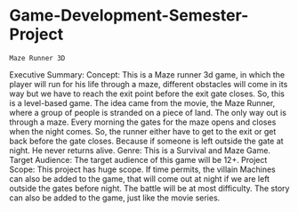 # Game-Development-Semester-Project
    Maze Runner 3D

Executive Summary:
Concept:
This is a Maze runner 3d game, in which the player will run for his life through a maze, different obstacles will come in its way but we have to reach the exit point before the exit gate closes. So, this is a level-based game.
The idea came from the movie, the Maze Runner, where a group of people is stranded on a piece of land. The only way out is through a maze. Every morning the gates for the maze opens and closes when the night comes. So, the runner either have to get to the exit or get back before the gate closes. Because if someone is left outside the gate at night. He never returns alive.
Genre:
This is a Survival and Maze Game.
Target Audience:
The target audience of this game will be 12+.
Project Scope:
This project has huge scope. If time permits, the villain Machines can also be added to the game, that will come out at night if we are left outside the gates before night. The battle will be at most difficulty. 
The story can also be added to the game, just like the movie series.
